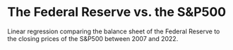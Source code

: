 # The Federal Reserve vs. the S&P500
Linear regression comparing the balance sheet of the Federal Reserve to the closing prices of the S&amp;P500 between 2007 and 2022.
